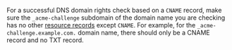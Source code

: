 For a successful DNS domain rights check based on a `CNAME` record, make sure the `_acme-challenge` subdomain of the domain name you are checking has no other [resource records](../../dns/concepts/resource-record.md) except `CNAME`. For example, for the `_acme-challenge.example.com.` domain name, there should only be a CNAME record and no TXT record.